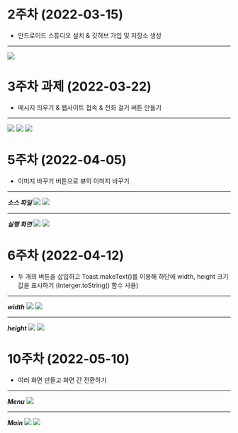 # 2주차 (2022-03-15)
- 안드로이드 스튜디오 설치 & 깃허브 가입 및 저장소 생성
---
<img width="" height="" src="./pic/2st.png"></img>

# 3주차 과제 (2022-03-22)
- 메시지 띄우기 & 웹사이트 접속 & 전화 걸기 버튼 만들기
---
<img width="" height="" src="./pic/메시지.png"></img>
<img width="" height="" src="./pic/네이버.png"></img>
<img width="" height="" src="./pic/전화걸기.png"></img>

# 5주차 (2022-04-05)
- 이미지 바꾸기 버튼으로 뷰의 이미지 바꾸기
---
***소스 파일***
<img width="" height="" src="./pic/메인.png"></img>
<img width="" height="" src="./pic/액티비티.png"></img>

---
***실행 화면***
<img width="" height="" src="./pic/dog.png"></img>
<img width="" height="" src="./pic/puppy.png"></img>

# 6주차 (2022-04-12)
- 두 개의 버튼을 삽입하고 Toast.makeText()를 이용해 하단에 width, height 크기 값을 표시하기 (Interger.toString() 함수 사용)
---
***width***
<img width="" height="" src="./pic/width1.png"></img>
<img width="" height="" src="./pic/width2.png"></img>

---
***height***
<img width="" height="" src="./pic/height1.png"></img>
<img width="" height="" src="./pic/height2.png"></img>

# 10주차 (2022-05-10)
- 여러 화면 만들고 화면 간 전환하기
---
***Menu***
<img width="" height="" src="./pic/10_1.png"></img>

---
***Main***
<img width="" height="" src="./pic/10_2.png"></img>
<img width="" height="" src="./pic/10_3.png"></img>
